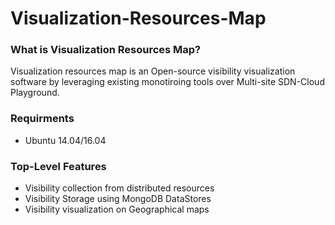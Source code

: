 # Visualization-Resources-Map

### What is Visualization Resources Map?
Visualization resources map is an Open-source visibility visualization software by leveraging existing monotiroing tools over Multi-site SDN-Cloud Playground.

### Requirments
* Ubuntu 14.04/16.04

### Top-Level Features
* Visibility collection from distributed resources
* Visibility Storage using MongoDB DataStores
* Visibility visualization on Geographical maps
